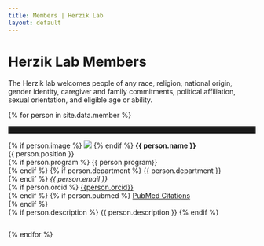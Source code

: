 ```yaml
---
title: Members | Herzik Lab
layout: default
---
```


<div class="container">
  <div class="row">
    <div class="col-md-2">
    </div>
    <div class="col-md-8">
      <h1 class="page-title">Herzik Lab Members</h1>
      <p>The Herzik lab welcomes people of any race, religion, national origin, gender identity, caregiver and family commitments, political affiliation, sexual orientation, and eligible age or ability.</p>
    </div>
    <div class="col-md-2">
    </div>
  </div>
</div>



{% for person in site.data.member %}
<hr style="padding-top: 1em;">
<div class="container member-profile" style="padding-bottom: 2em;">
  <div class="row">
    <div class="col-md-2">
    </div>
    <div class="col-md-4" style="background-color: ;">
      {% if person.image %}
        <img src="{{ person.image }}" class="img-responsive">
      {% endif %}
    <strong>{{ person.name }}</strong><br>
      {{ person.position }}<br>
      {% if person.program %}
        {{ person.program}}<br>
      {% endif %}
      {% if person.department %}
        {{ person.department }}<br>
      {% endif %}
      <em>{{ person.email }}</em><br>
      {% if person.orcid %}
        <a href="{{person.orcid}}"> {{person.orcid}}</a> <br>
      {% endif %}
      {% if person.pubmed %}
        <a href="{{ person.pubmed }}">PubMed Citations</a><br>
      {% endif %}
    </div>
    <div class="col-md-4">
      {% if person.description %}
        {{ person.description }}
      {% endif %}
    </div>
    <div class="col-md-2">
    </div>
  </div>
</div>
{% endfor %}
